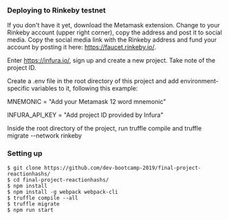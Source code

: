### Deploying to Rinkeby testnet

If you don't have it yet, download the Metamask extension. Change to your Rinkeby account (upper right corner), copy the address and post it to social media. Copy the social media link with the Rinkeby address and fund your account by posting it here: https://faucet.rinkeby.io/. 

Enter https://infura.io/, sign up and create a new project. Take note of the project ID.

Create a .env file in the root directory of this project and add environment-specific variables to it, following this example:

MNEMONIC = "Add your Metamask 12 word mnemonic"

INFURA_API_KEY = "Add project ID provided by Infura"

Inside the root directory of the project, run truffle compile and truffle migrate --network rinkeby 

### Setting up

```
$ git clone https://github.com/dev-bootcamp-2019/final-project-reactionhashs/
$ cd final-project-reactionhashs/
$ npm install
$ npm install -g webpack webpack-cli
$ truffle compile --all
$ truffle migrate 
$ npm run start

```
